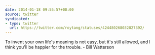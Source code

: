 ```yaml
---
date: 2014-01-18 09:55:57+00:00
source: twitter
syndicated:
- type: twitter
  url: https://twitter.com/roytang/statuses/424480268032827392/
---
```


To invent your own life's meaning is not easy, but it's still allowed, and I think you'll be happier for the trouble. - 
Bill Watterson